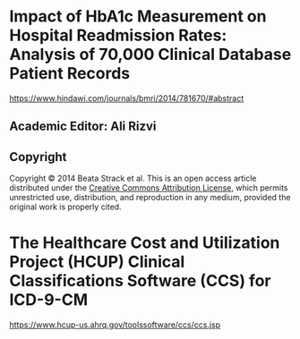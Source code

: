 # Impact of HbA1c Measurement on Hospital Readmission Rates: Analysis of 70,000 Clinical Database Patient Records
https://www.hindawi.com/journals/bmri/2014/781670/#abstract
## Academic Editor: Ali Rizvi
## Copyright
Copyright © 2014 Beata Strack et al. This is an open access article distributed under the [Creative Commons Attribution License](http://creativecommons.org/licenses/by/3.0/), which permits unrestricted use, distribution, and reproduction in any medium, provided the original work is properly cited.

# The Healthcare Cost and Utilization Project (HCUP) Clinical Classifications Software (CCS) for ICD-9-CM
https://www.hcup-us.ahrq.gov/toolssoftware/ccs/ccs.jsp
